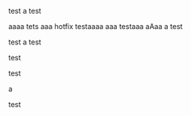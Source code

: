 test
a
test

aaaa
tets
aaa
hotfix testaaaa
aaa
testaaa
aAaa
a
test 


test
a
test

test

test

a

test